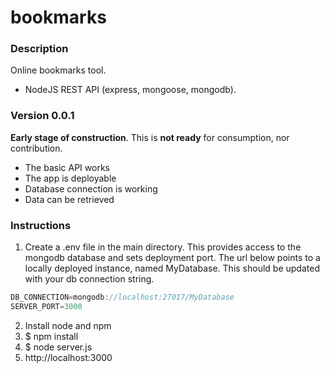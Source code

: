 # bookmarks

### Description
Online bookmarks tool.
* NodeJS REST API (express, mongoose, mongodb). 

### Version 0.0.1 
__Early stage of construction__. This is __not ready__ for consumption, nor contribution.
* The basic API works
* The app is deployable
* Database connection is working
* Data can be retrieved

### Instructions
1. Create a .env file in the main directory. This provides access to the mongodb database and sets deployment port. The url below points to a locally deployed instance, named MyDatabase. This should be updated with your db connection string.
```javascript
DB_CONNECTION=mongodb://localhost:27017/MyDatabase
SERVER_PORT=3000
```
2. Install node and npm
3. $ npm install
4. $ node server.js
5. http://localhost:3000
